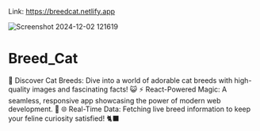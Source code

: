 Link: https://breedcat.netlify.app

![Screenshot 2024-12-02 121619](https://github.com/user-attachments/assets/89be2819-0d06-4c48-b6c1-f8ba9a257e20)

# Breed_Cat
🐾 Discover Cat Breeds: Dive into a world of adorable cat breeds with high-quality images and fascinating facts! 😺 ⚡ React-Powered Magic: A seamless, responsive app showcasing the power of modern web development. 🚀 🌐 Real-Time Data: Fetching live breed information to keep your feline curiosity satisfied! 🐈‍⬛

